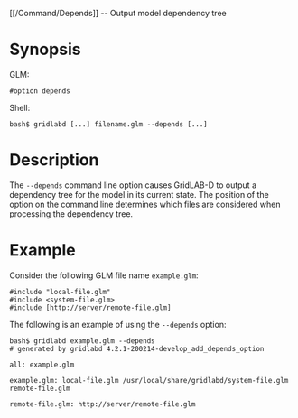 [[/Command/Depends]] -- Output model dependency tree

# Synopsis

GLM:

~~~
#option depends
~~~

Shell:

~~~
bash$ gridlabd [...] filename.glm --depends [...]
~~~

# Description

The `--depends` command line option causes GridLAB-D to output a dependency tree for the model in its current state.  The position of the option on the command line determines which files are considered when processing the dependency tree.

# Example

Consider the following GLM file name `example.glm`:

~~~
#include "local-file.glm"
#include <system-file.glm>
#include [http://server/remote-file.glm]
~~~

The following is an example of using the `--depends` option:

~~~
bash$ gridlabd example.glm --depends
# generated by gridlabd 4.2.1-200214-develop_add_depends_option

all: example.glm

example.glm: local-file.glm /usr/local/share/gridlabd/system-file.glm remote-file.glm

remote-file.glm: http://server/remote-file.glm

~~~
